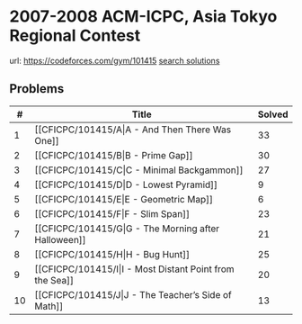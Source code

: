 # 2007-2008 ACM-ICPC, Asia Tokyo Regional Contest

url: https://codeforces.com/gym/101415
[search solutions](https://www.google.com/search?q=Solution+OR+題解+2007-2008+ACM-ICPC,+Asia+Tokyo+Regional+Contest)

## Problems

| # | Title | Solved |
| --- | --- | --- |
|1|[[CFICPC/101415/A\|A - And Then There Was One]]|33|
|2|[[CFICPC/101415/B\|B - Prime Gap]]|30|
|3|[[CFICPC/101415/C\|C - Minimal Backgammon]]|27|
|4|[[CFICPC/101415/D\|D - Lowest Pyramid]]|9|
|5|[[CFICPC/101415/E\|E - Geometric Map]]|6|
|6|[[CFICPC/101415/F\|F - Slim Span]]|23|
|7|[[CFICPC/101415/G\|G - The Morning after Halloween]]|21|
|8|[[CFICPC/101415/H\|H - Bug Hunt]]|25|
|9|[[CFICPC/101415/I\|I - Most Distant Point from the Sea]]|20|
|10|[[CFICPC/101415/J\|J - The Teacher’s Side of Math]]|13|
